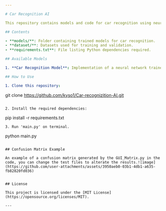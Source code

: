```yaml
---

# Car Recognition AI

This repository contains models and code for car recognition using neural networks.

## Contents

- **models/**: Folder containing trained models for car recognition.
- **dataset/**: Datasets used for training and validation.
- **requirements.txt**: File listing Python dependencies required.

## Available Models

1. **Car Recognition Model**: Implementation of a neural network trained to identify cars from brands and models including Audi, Hyundai Creta, Mahindra Scorpio, Rolls Royce, Swift, Tata Safari, and Toyota Innova.

## How to Use

1. Clone this repository:
   ```
   git clone https://github.com/kyso1/Car-recognizition-AI.git
   ```
   
2. Install the required dependencies:
   ```
   pip install -r requirements.txt
   ```
3. Run 'main.py' on terminal.
   ```
   python main.py
   ```

## Confusion Matrix Example

An example of a confusion matrix generated by the GUI_Matrix.py in the code, you can change the test files to alterate the results.![image](https://github.com/user-attachments/assets/3950aeb0-03b1-4db1-a635-fb82820fd036)

   
## License

This project is licensed under the [MIT License](https://opensource.org/licenses/MIT).

---
```

